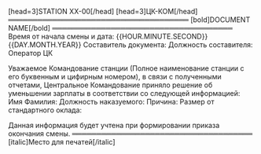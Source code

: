 [head=3]STATION XX-00[/head]
[head=3]ЦК-КОМ[/head]
═════════════════════════════════════
[bold]DOCUMENT NAME[/bold]
═════════════════════════════════════
Время от начала смены и дата: {{HOUR.MINUTE.SECOND}} {{DAY.MONTH.YEAR}}
Составитель документа:
Должность составителя: Оператор ЦК

Уважаемое Командование станции (Полное наименование станции с его буквенным и цифирным номером), в связи с полученными отчетами, Центральное Командование приняло решение об уменьшении зарплаты в соответствии со следующей информацией:
Имя Фамилия:
Должность наказуемого:
Причина:
Размер от стандартного оклада:

Данная информация будет учтена при формировании приказа окончания смены.
═════════════════════════════════════
[italic]Место для печатей[/italic]
